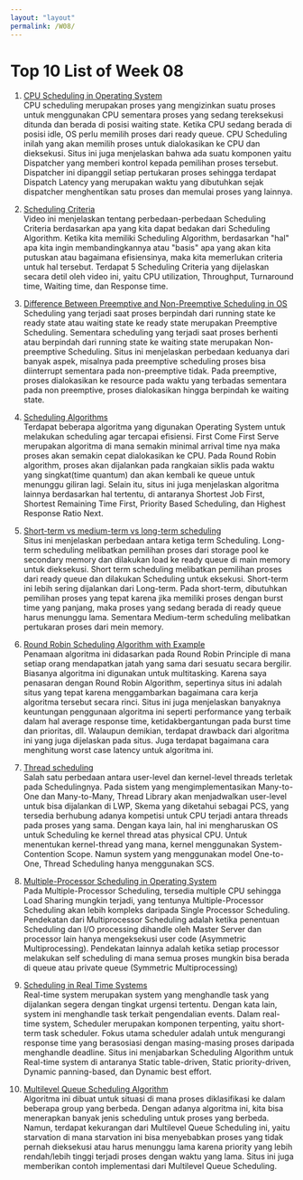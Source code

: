 ```yaml
---
layout: "layout"
permalink: /W08/
---
```


# Top 10 List of Week 08

1. [CPU Scheduling in Operating System](https://www.studytonight.com/operating-system/cpu-scheduling)<br>
CPU scheduling merupakan proses yang mengizinkan suatu proses untuk menggunakan CPU sementara proses yang sedang tereksekusi ditunda dan berada di posisi waiting state. Ketika CPU sedang berada di posisi idle, OS perlu memilih proses dari ready queue. CPU Scheduling inilah yang akan memilih proses untuk dialokasikan ke CPU dan dieksekusi. Situs ini juga menjelaskan bahwa ada suatu komponen yaitu Dispatcher yang memberi kontrol kepada pemilihan proses tersebut. Dispatcher ini dipanggil setiap pertukaran proses sehingga terdapat Dispatch Latency yang merupakan waktu yang dibutuhkan sejak dispatcher menghentikan satu proses dan memulai proses yang lainnya.  

2. [Scheduling Criteria](https://www.youtube.com/watch?v=bWHFY8-rL5I)<br>
Video ini menjelaskan tentang perbedaan-perbedaan Scheduling Criteria berdasarkan apa yang kita dapat bedakan dari Scheduling Algorithm. Ketika kita memiliki Scheduling Algorithm, berdasarkan "hal" apa kita ingin membandingkannya atau "basis" apa yang akan kita putuskan atau bagaimana efisiensinya, maka kita memerlukan criteria untuk hal tersebut. Terdapat 5 Scheduling Criteria yang dijelaskan secara detil oleh video ini, yaitu CPU utilization, Throughput, Turnaround time, Waiting time, dan Response time. 

3. [Difference Between Preemptive and Non-Preemptive Scheduling in OS](https://techdifferences.com/difference-between-preemptive-and-non-preemptive-scheduling-in-os.html)<br>
Scheduling yang terjadi saat proses berpindah dari running state ke ready state atau waiting state ke ready state merupakan Preemptive Scheduling. Sementara scheduling yang terjadi saat proses berhenti atau berpindah dari running state ke waiting state merupakan Non-preemptive Scheduling. Situs ini menjelaskan perbedaan keduanya dari banyak aspek, misalnya pada preemptive scheduling proses bisa diinterrupt sementara pada non-preemptive tidak. Pada preemptive, proses dialokasikan ke resource pada waktu yang terbadas sementara pada non preemptive, proses dialokasikan hingga berpindah ke waiting state.

4. [Scheduling Algorithms](https://www.javatpoint.com/os-scheduling-algorithms)<br>
Terdapat beberapa algoritma yang digunakan Operating System untuk melakukan scheduling agar tercapai efisiensi. First Come First Serve merupakan algoritma di mana semakin minimal arrival time nya maka proses akan semakin cepat dialokasikan ke CPU. Pada Round Robin algorithm, proses akan dijalankan pada rangkaian siklis pada waktu yang singkat(time quantum) dan akan kembali ke queue untuk menunggu giliran lagi. Selain itu, situs ini juga menjelaskan algoritma lainnya berdasarkan hal tertentu, di antaranya Shortest Job First, Shortest Remaining Time First, Priority Based Scheduling, dan Highest Response Ratio Next. 

5. [Short-term vs medium-term vs long-term scheduling](https://www.tutorialspoint.com/short-term-vs-medium-term-vs-long-term-scheduling)<br>
Situs ini menjelaskan perbedaan antara ketiga term Scheduling. Long-term scheduling melibatkan pemilihan proses dari storage pool ke secondary memory dan dilakukan load ke ready queue di main memory untuk dieksekusi. Short term scheduling melibatkan pemilihan proses dari ready queue dan dilakukan Scheduling untuk eksekusi. Short-term ini lebih sering dijalankan dari Long-term. Pada short-term, dibutuhkan pemilihan proses yang tepat karena jika memiliki proses dengan burst time yang panjang, maka proses yang sedang berada di ready queue harus menunggu lama. Sementara Medium-term scheduling melibatkan pertukaran proses dari mein memory. 

6. [Round Robin Scheduling Algorithm with Example](https://www.guru99.com/round-robin-scheduling-example.html)<br>
Penamaan algoritma ini didasarkan pada Round Robin Principle di mana setiap orang mendapatkan jatah yang sama dari sesuatu secara bergilir. Biasanya algoritma ini digunakan untuk multitasking. Karena saya penasaran dengan Round Robin Algorithm, sepertinya situs ini adalah situs yang tepat karena menggambarkan bagaimana cara kerja algoritma tersebut secara rinci. Situs ini juga menjelaskan banyaknya keuntungan penggunaan algoritma ini seperti performance yang terbaik dalam hal average response time, ketidakbergantungan pada burst time dan prioritas, dll. Walaupun demikian, terdapat drawback dari algoritma ini yang juga dijelaskan pada situs. Juga terdapat bagaimana cara menghitung worst case latency untuk algoritma ini. 

7. [Thread scheduling](https://padakuu.com/article/100-thread-scheduling)<br>
Salah satu perbedaan antara user-level dan kernel-level threads terletak pada Schedulingnya. Pada sistem yang mengimplementasikan Many-to-One dan Many-to-Many, Thread Library akan menjadwalkan user-level untuk bisa dijalankan di LWP, Skema yang diketahui sebagai PCS, yang tersedia berhubung adanya kompetisi untuk CPU terjadi antara threads pada proses yang sama. Dengan kaya lain, hal ini mengharuskan OS untuk Scheduling ke kernel thread atas physical CPU. Untuk menentukan kernel-thread yang mana, kernel menggunakan System-Contention Scope. Namun system yang menggunakan model One-to-One, Thread Scheduling hanya menggunakan SCS.

8. [Multiple-Processor Scheduling in Operating System](https://www.geeksforgeeks.org/multiple-processor-scheduling-in-operating-system/)<br>
Pada Multiple-Processor Scheduling, tersedia multiple CPU sehingga Load Sharing mungkin terjadi, yang tentunya Multiple-Processor Scheduling akan lebih kompleks daripada Single Processor Scheduling. Pendekatan dari Multiprocessor Scheduling adalah ketika penentuan Scheduling dan I/O processing dihandle oleh Master Server dan processor lain hanya mengeksekusi user code (Asymmetric Multiprocessing). Pendekatan lainnya adalah ketika setiap processor melakukan self scheduling di mana semua proses mungkin bisa berada di queue atau private queue (Symmetric Multiprocessing)

9. [Scheduling in Real Time Systems](https://www.geeksforgeeks.org/scheduling-in-real-time-systems/)<br>
Real-time system merupakan system yang menghandle task yang dijalankan segera dengan tingkat urgensi tertentu. Dengan kata lain, system ini menghandle task terkait pengendalian events. Dalam real-time system, Scheduler merupakan komponen terpenting, yaitu short-term task scheduler. Fokus utama scheduler adalah untuk mengurangi response time yang berasosiasi dengan masing-masing proses daripada menghandle deadline. Situs ini menjabarkan Scheduling Algorithm untuk Real-time system di antaranya Static table-driven, Static priority-driven, Dynamic panning-based, dan Dynamic best effort.

10. [Multilevel Queue Scheduling Algorithm](https://www.studytonight.com/operating-system/multilevel-queue-scheduling)<br>
Algoritma ini dibuat untuk situasi di mana proses diklasifikasi ke dalam beberapa group yang berbeda. Dengan adanya algoritma ini, kita bisa menerapkan banyak jenis scheduling untuk proses yang berbeda. Namun, terdapat kekurangan dari Multilevel Queue Scheduling ini, yaitu starvation di mana starvation ini bisa menyebabkan proses yang tidak pernah dieksekusi atau harus menunggu lama karena priority yang lebih rendah/lebih tinggi terjadi proses dengan waktu yang lama. Situs ini juga memberikan contoh implementasi dari Multilevel Queue Scheduling.
